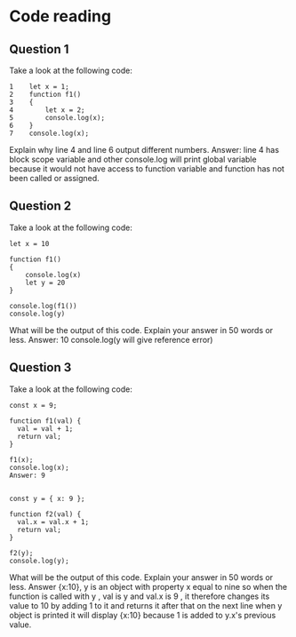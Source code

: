 # Code reading

## Question 1

Take a look at the following code:

```
1    let x = 1;
2    function f1()
3    {
4        let x = 2;
5        console.log(x);
6    }
7    console.log(x);
```

Explain why line 4 and line 6 output different numbers.
Answer: 
line 4 has block scope variable and other console.log will print global variable because it would not have access to function variable and function has not been called or assigned.
## Question 2

Take a look at the following code:

```
let x = 10

function f1()
{
    console.log(x)
    let y = 20
}

console.log(f1())
console.log(y)
```

What will be the output of this code. Explain your answer in 50 words or less.
Answer: 10
console.log(y will give reference error)
## Question 3

Take a look at the following code:

```
const x = 9;

function f1(val) {
  val = val + 1;
  return val;
}

f1(x);
console.log(x);
Answer: 9


const y = { x: 9 };

function f2(val) {
  val.x = val.x + 1;
  return val;
}

f2(y);
console.log(y);
```

What will be the output of this code. Explain your answer in 50 words or less.
Answer {x:10}, y is an object with property x equal to nine so when the function is called with y , val is y
and val.x is 9 , it therefore changes its value to 10 by adding 1 to it and returns it after that on the next line when
y object is printed it will display {x:10} because 1 is added to y.x's previous value.
